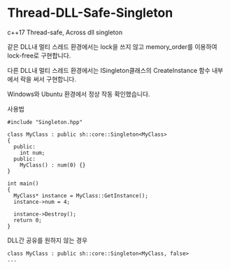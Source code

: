# Thread-DLL-Safe-Singleton
c++17 Thread-safe, Across dll singleton

같은 DLL내 멀티 스레드 환경에서는 lock을 쓰지 않고 memory_order를 이용하여 lock-free로 구현합니다.

다른 DLL내 멀티 스레드 환경에서는 ISingleton클래스의 CreateInstance 함수 내부에서 락을 써서 구현합니다.

Windows와 Ubuntu 환경에서 정상 작동 확인했습니다.

사용법
```
#include "Singleton.hpp"

class MyClass : public sh::core::Singleton<MyClass>
{
  public:
    int num;
  public:
    MyClass() : num(0) {}
}
```
```
int main()
{
  MyClass* instance = MyClass::GetInstance();
  instance->num = 4;

  instance->Destroy();
  return 0;
}
```
DLL간 공유를 원하지 않는 경우
```
class MyClass : public sh::core::Singleton<MyClass, false>
...
```
